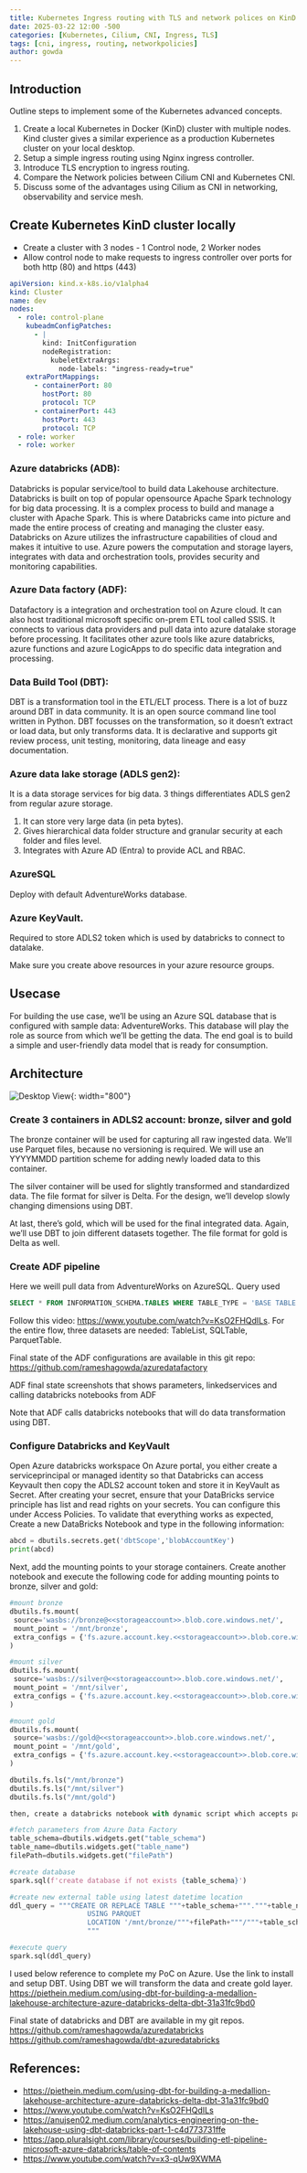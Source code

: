 ```yaml
---
title: Kubernetes Ingress routing with TLS and network polices on KinD cluster
date: 2025-03-22 12:00 -500
categories: [Kubernetes, Cilium, CNI, Ingress, TLS]
tags: [cni, ingress, routing, networkpolicies]
author: gowda
---
```


## Introduction

Outline steps to implement some of the Kubernetes advanced concepts.

1. Create a local Kubernetes in Docker (KinD) cluster with multiple nodes. Kind cluster gives a similar experience as a production Kubernetes cluster on your local desktop.
2. Setup a simple ingress routing using Nginx ingress controller.
3. Introduce TLS encryption to ingress routing.
4. Compare the Network policies between Cilium CNI and Kubernetes CNI.
5. Discuss some of the advantages using Cilium as CNI in networking, observability and service mesh.

## Create Kubernetes KinD cluster locally

- Create a cluster with 3 nodes - 1 Control node, 2 Worker nodes
- Allow control node to make requests to ingress controller over ports for both http (80) and https (443)

```yaml
apiVersion: kind.x-k8s.io/v1alpha4
kind: Cluster
name: dev
nodes:
  - role: control-plane
    kubeadmConfigPatches:
      - |
        kind: InitConfiguration
        nodeRegistration:
          kubeletExtraArgs:
            node-labels: "ingress-ready=true"
    extraPortMappings:
      - containerPort: 80
        hostPort: 80
        protocol: TCP
      - containerPort: 443
        hostPort: 443
        protocol: TCP
  - role: worker
  - role: worker
```

### Azure databricks (ADB):

Databricks is popular service/tool to build data Lakehouse architecture. Databricks is built on top of popular opensource Apache Spark technology for big data processing. It is a complex process to build and manage a cluster with Apache Spark. This is where Databricks came into picture and made the entire process of creating and managing the cluster easy. Databricks on Azure utilizes the infrastructure capabilities of cloud and makes it intuitive to use. Azure powers the computation and storage layers, integrates with data and orchestration tools, provides security and monitoring capabilities.

### Azure Data factory (ADF):

Datafactory is a integration and orchestration tool on Azure cloud. It can also host traditional microsoft specific on-prem ETL tool called SSIS. It connects to various data providers and pull data into azure datalake storage before processing. It facilitates other azure tools like azure databricks, azure functions and azure LogicApps to do specific data integration and processing.

### Data Build Tool (DBT):

DBT is a transformation tool in the ETL/ELT process. There is a lot of buzz around DBT in data community. It is an open source command line tool written in Python. DBT focusses on the transformation, so it doesn’t extract or load data, but only transforms data. It is declarative and supports git review process, unit testing, monitoring, data lineage and easy documentation.

### Azure data lake storage (ADLS gen2):

It is a data storage services for big data. 3 things differentiates ADLS gen2 from regular azure storage.

1. It can store very large data (in peta bytes).
2. Gives hierarchical data folder structure and granular security at each folder and files level.
3. Integrates with Azure AD (Entra) to provide ACL and RBAC.

### AzureSQL

Deploy with default AdventureWorks database.

### Azure KeyVault.

Required to store ADLS2 token which is used by databricks to connect to datalake.

Make sure you create above resources in your azure resource groups.

## Usecase

For building the use case, we’ll be using an Azure SQL database that is configured with sample data: AdventureWorks. This database will play the role as source from which we’ll be getting the data. The end goal is to build a simple and user-friendly data model that is ready for consumption.

## Architecture

![Desktop View](/assets/img/medallion/medallion-arch.png){: width="800"}

### Create 3 containers in ADLS2 account: bronze, silver and gold

The bronze container will be used for capturing all raw ingested data. We’ll use Parquet files, because no versioning is required. We will use an YYYYMMDD partition scheme for adding newly loaded data to this container.

The silver container will be used for slightly transformed and standardized data. The file format for silver is Delta. For the design, we’ll develop slowly changing dimensions using DBT.

At last, there’s gold, which will be used for the final integrated data. Again, we’ll use DBT to join different datasets together. The file format for gold is Delta as well.

### Create ADF pipeline

Here we weill pull data from AdventureWorks on AzureSQL. Query used

```sql
SELECT * FROM INFORMATION_SCHEMA.TABLES WHERE TABLE_TYPE = 'BASE TABLE' AND TABLE_SCHEMA = 'SalesLT'
```

Follow this video: <https://www.youtube.com/watch?v=KsO2FHQdILs>. For the entire flow, three datasets are needed: TableList, SQLTable, ParquetTable.

Final state of the ADF configurations are available in this git repo:
<https://github.com/rameshagowda/azuredatafactory>

ADF final state screenshots that shows parameters, linkedservices and calling databricks notebooks from ADF

<!-- ![Desktop View](/assets/img/medallion/ADF-linkedservices.png) -->

<!-- ![Desktop View](/assets/img/medallion/ADF-pipeline.png){: width="800"}
![Desktop View](/assets/img/medallion/linkedservice-blobstorage.png){: width="800"}
![Desktop View](/assets/img/medallion/linkedservice-params-blobstorage.png){: width="800"} -->

Note that ADF calls databricks notebooks that will do data transformation using DBT.

### Configure Databricks and KeyVault

Open Azure databricks workspace
On Azure portal, you either create a serviceprincipal or managed identity so that Databricks can access Keyvault
then copy the ADLS2 account token and store it in KeyVault as Secret.
After creating your secret, ensure that your DataBricks service principle has list and read rights on your secrets. You can configure this under Access Policies.
To validate that everything works as expected, Create a new DataBricks Notebook and type in the following information:

```python
abcd = dbutils.secrets.get('dbtScope','blobAccountKey')
print(abcd)
```

Next, add the mounting points to your storage containers. Create another notebook and execute the following code for adding mounting points to bronze, silver and gold:

```python
#mount bronze
dbutils.fs.mount(
 source='wasbs://bronze@<<storageaccount>>.blob.core.windows.net/',
 mount_point = '/mnt/bronze',
 extra_configs = {'fs.azure.account.key.<<storageaccount>>.blob.core.windows.net': dbutils.secrets.get('dbtScope','blobAccountKey')}
)

#mount silver
dbutils.fs.mount(
 source='wasbs://silver@<<storageaccount>>.blob.core.windows.net/',
 mount_point = '/mnt/silver',
 extra_configs = {'fs.azure.account.key.<<storageaccount>>.blob.core.windows.net': dbutils.secrets.get('dbtScope','blobAccountKey')}
)

#mount gold
dbutils.fs.mount(
 source='wasbs://gold@<<storageaccount>>.blob.core.windows.net/',
 mount_point = '/mnt/gold',
 extra_configs = {'fs.azure.account.key.<<storageaccount>>.blob.core.windows.net': dbutils.secrets.get('dbtScope','blobAccountKey')}
)

dbutils.fs.ls("/mnt/bronze")
dbutils.fs.ls("/mnt/silver")
dbutils.fs.ls("/mnt/gold")

then, create a databricks notebook with dynamic script which accepts parameters from ADF.

#fetch parameters from Azure Data Factory
table_schema=dbutils.widgets.get("table_schema")
table_name=dbutils.widgets.get("table_name")
filePath=dbutils.widgets.get("filePath")

#create database
spark.sql(f'create database if not exists {table_schema}')

#create new external table using latest datetime location
ddl_query = """CREATE OR REPLACE TABLE """+table_schema+"""."""+table_name+"""
                   USING PARQUET
                   LOCATION '/mnt/bronze/"""+filePath+"""/"""+table_schema+"""."""+table_name+""".parquet'
                   """

#execute query
spark.sql(ddl_query)
```

I used below reference to complete my PoC on Azure. Use the link to install and setup DBT. Using DBT we will transform the data and create gold layer.
<https://piethein.medium.com/using-dbt-for-building-a-medallion-lakehouse-architecture-azure-databricks-delta-dbt-31a31fc9bd0>

Final state of databricks and DBT are available in my git repos.
<https://github.com/rameshagowda/azuredatabricks>
<https://github.com/rameshagowda/dbt-azuredatabricks>

## References:

- <https://piethein.medium.com/using-dbt-for-building-a-medallion-lakehouse-architecture-azure-databricks-delta-dbt-31a31fc9bd0>
- <https://www.youtube.com/watch?v=KsO2FHQdILs>
- <https://anujsen02.medium.com/analytics-engineering-on-the-lakehouse-using-dbt-databricks-part-1-c4d773731ffe>
- <https://app.pluralsight.com/library/courses/building-etl-pipeline-microsoft-azure-databricks/table-of-contents>
- <https://www.youtube.com/watch?v=x3-qUw9XWMA>
